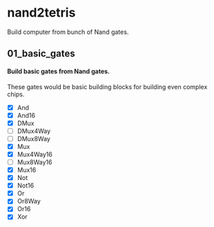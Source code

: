 # nand2tetris
Build computer from bunch of Nand gates.


## 01_basic_gates
#### Build basic gates from Nand gates.
These gates would be basic building blocks for building even complex chips.

- [x]  And
- [x]  And16
- [x]  DMux
- [ ]  DMux4Way
- [ ]  DMux8Way
- [x]  Mux
- [x]  Mux4Way16
- [ ]  Mux8Way16
- [x]  Mux16
- [x]  Not
- [x]  Not16
- [x]  Or
- [x]  Or8Way
- [x]  Or16
- [x]  Xor
